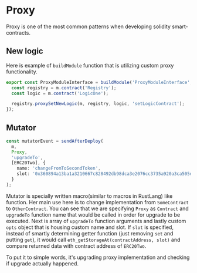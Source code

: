 # Proxy

Proxy is one of the most common patterns when developing solidity smart-contracts.

## New logic

Here is example of `buildModule` function that is utilizing custom proxy functionality.

```typescript
export const ProxyModuleInterface = buildModule('ProxyModuleInterface', async (m: ModuleBuilder) => {
  const registry = m.contract('Registry');
  const logic = m.contract('LogicOne');

  registry.proxySetNewLogic(m, registry, logic, 'setLogicContract');
});
```

## Mutator

```typescript
const mutatorEvent = sendAfterDeploy(
  m,
  Proxy,
  'upgradeTo',
  [ERC20Two], {
    name: 'changeFromToSecondToken',
    slot: '0x360894a13ba1a3210667c828492db98dca3e2076cc3735a920a3ca505d382bbc' // bytes32(uint256(keccak256("eip1967.proxy.implementation")) - 1)
  }
);
```

Mutator is specially written macro(similar to macros in RustLang) like function. Her main use here is to change
implementation from `SomeContract` to `OtherContract`. You can see that we are specifying `Proxy` as `Contract`
and `upgradeTo` function name that would be called in order for upgrade to be executed. Next is array of `upgradeTo`
function arguments and lastly custom `opts` object that is housing custom name and slot. If `slot` is specified, instead
of smartly determining getter function (just removing `set` and putting `get`), it would
call `eth_getStorageAt(contractAddress, slot)` and compare returned data with contract address of `ERC20Two`.

To put it to simple words, it's upgrading proxy implementation and checking if upgrade actually happened.
